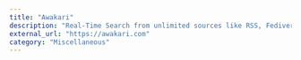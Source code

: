 ```yaml
---
title: "Awakari"
description: "Real-Time Search from unlimited sources like RSS, Fediverse, Telegram, etc. Filter events by keywords, numeric conditions, condition groups"
external_url: "https://awakari.com"
category: "Miscellaneous"
---
```

